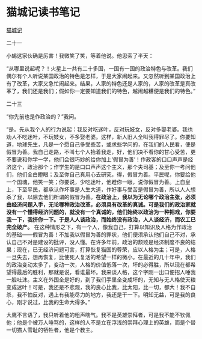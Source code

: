 # 猫城记读书笔记

[猫城记](https://book.douban.com/subject/20503347/)

二十一

小蝎这家伙确是厉害！我微笑了笑，等着他说。他思索了半天：

“从哪里说起呢？！火星上一共有二十多国，一国有一国的政治特色与改革。我们偶尔有个人听说某国政治的特色是怎样，于是大家闹起来。又忽然听到某国政治上有了改革，大家又急忙闹起来。结果，人家的特色还是人家的，人家的改革是真改革了，我们还是我们；假如你一定要知道我们的特色，越闹越糟便是我们的特色。”


二十三

“你先前也是作政治的？”我问。

“是。先从我个人的行为说起：我反对吃迷叶，反对玩妓女，反对多娶老婆。我也劝人不吃迷叶，不玩妓女，不多娶老婆。这样，新人旧人全叫我得罪尽了。你要知道，地球先生，凡是一个愿自己多受些苦，或求些学问的，在我们的人民看，便是假冒为善。我自己走路，不叫七个人抬着我走，好，他们决不看你的甘心受苦，更不要说和你学一学，他们会很巧妙的给你加上‘假冒为善’！作政客的口口声声是经济这个，政治那个；作学生的是口口声声这个主义，那个夫司基；及至你一考问他们，他们全白瞪眼；及至你自己真用心去研究，得，假冒为善。平民呢，你要给他一个国魂，他笑一笑；你要说，少吃迷叶，他瞪你一眼，说你假冒为善。上自皇上，下至平民，都承认作坏事是人生大道，作好事与受苦是假冒为善，所以人人想杀了我，以除去他们所谓的假冒为善。**在政治上，我以为无论哪个政治主张，必须由经济问题入手，无论哪种政治改革，必须具有改革的真诚。可是我们的政治家就没有一个懂得经济问题的，就没有一个真诚的，他们始终以政治为一种把戏，你耍我一下，我挤你一下。于是人人谈政治，而始终没有政治，人人谈经济，而农工已完全破产。** 在这种情形之下，有一个人，像我自己，打算以知识及人格为作政治的基础——假冒为善！不加我以假冒为善的罪状，他们便须承认他们自己不对，承认自己不对是建设的批评，没人懂。在许多年前，政治的颓败是经济制度不良的结果；现在，已无经济问题可言，打算恢复猫国的尊荣，应以人格为主；可是，人格一旦失去，想再恢复，比使死人复活的希望一样的微小。在最近的几十年中，我们的政治变动太多了，变动一次，人格的价值低落一次，坏的必得胜，所以现在都希望得最后的胜利，那就是说，看谁最坏。我来谈人格，这个字刚一出口便招人唾我一脸吐沫。主义在外国全是好的，到了我们手里全变成坏的，无知与无人格使天粮变成迷叶！可是，我还是不悲观，我的良心比我，比太阳，比一切，都大！我不自杀，我不怕反对，遇上有我能尽力的地方，我还是干一下。明知无益，可是我的良心，刚才说过，比我的生命大得多。”

大鹰不言语了，我只听着他的粗声喘气。我不是英雄崇拜者，可是我不能不钦佩他；他是个被万人唾骂的，这样的人不是立在浮浅的崇拜心理上的英雄，而是个替一切猫人雪耻的牺牲者，他是个教主。
